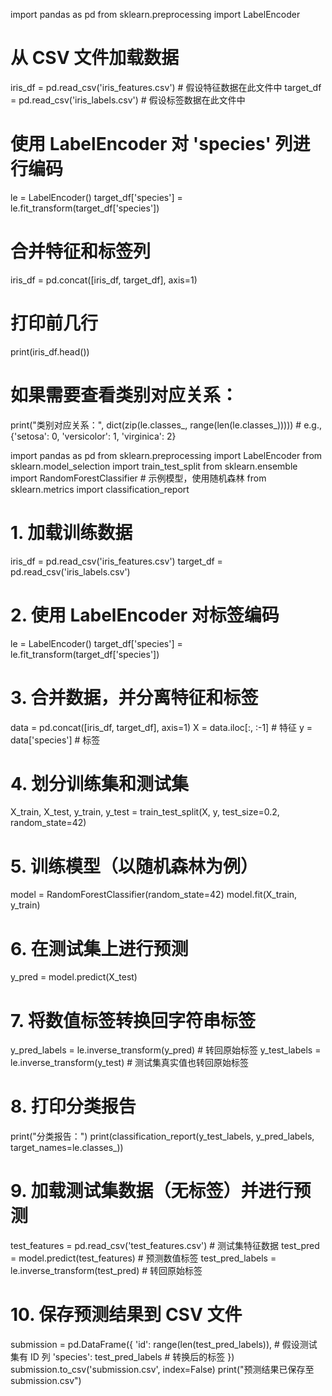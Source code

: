 import pandas as pd
from sklearn.preprocessing import LabelEncoder

# 从 CSV 文件加载数据
iris_df = pd.read_csv('iris_features.csv')  # 假设特征数据在此文件中
target_df = pd.read_csv('iris_labels.csv')  # 假设标签数据在此文件中

# 使用 LabelEncoder 对 'species' 列进行编码
le = LabelEncoder()
target_df['species'] = le.fit_transform(target_df['species'])

# 合并特征和标签列
iris_df = pd.concat([iris_df, target_df], axis=1)

# 打印前几行
print(iris_df.head())

# 如果需要查看类别对应关系：
print("类别对应关系：", dict(zip(le.classes_, range(len(le.classes_)))))  # e.g., {'setosa': 0, 'versicolor': 1, 'virginica': 2}


import pandas as pd
from sklearn.preprocessing import LabelEncoder
from sklearn.model_selection import train_test_split
from sklearn.ensemble import RandomForestClassifier  # 示例模型，使用随机森林
from sklearn.metrics import classification_report

# 1. 加载训练数据
iris_df = pd.read_csv('iris_features.csv')
target_df = pd.read_csv('iris_labels.csv')

# 2. 使用 LabelEncoder 对标签编码
le = LabelEncoder()
target_df['species'] = le.fit_transform(target_df['species'])

# 3. 合并数据，并分离特征和标签
data = pd.concat([iris_df, target_df], axis=1)
X = data.iloc[:, :-1]  # 特征
y = data['species']    # 标签

# 4. 划分训练集和测试集
X_train, X_test, y_train, y_test = train_test_split(X, y, test_size=0.2, random_state=42)

# 5. 训练模型（以随机森林为例）
model = RandomForestClassifier(random_state=42)
model.fit(X_train, y_train)

# 6. 在测试集上进行预测
y_pred = model.predict(X_test)

# 7. 将数值标签转换回字符串标签
y_pred_labels = le.inverse_transform(y_pred)  # 转回原始标签
y_test_labels = le.inverse_transform(y_test)  # 测试集真实值也转回原始标签

# 8. 打印分类报告
print("分类报告：")
print(classification_report(y_test_labels, y_pred_labels, target_names=le.classes_))

# 9. 加载测试集数据（无标签）并进行预测
test_features = pd.read_csv('test_features.csv')  # 测试集特征数据
test_pred = model.predict(test_features)  # 预测数值标签
test_pred_labels = le.inverse_transform(test_pred)  # 转回原始标签

# 10. 保存预测结果到 CSV 文件
submission = pd.DataFrame({
    'id': range(len(test_pred_labels)),  # 假设测试集有 ID 列
    'species': test_pred_labels          # 转换后的标签
})
submission.to_csv('submission.csv', index=False)
print("预测结果已保存至 submission.csv")
